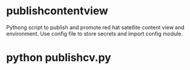 # publishcontentview
Pythong script to publish and promote red hat satellite content view and environment.
Use config file to store secrets and import config module.
# python publishcv.py
